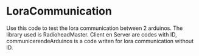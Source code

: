 # LoraCommunication
Use this code to test the lora communication between 2 arduinos. The library used is RadioheadMaster. 
Client en Server are codes with ID, communicerendeArduinos is a code writen for lora communication without ID. 
